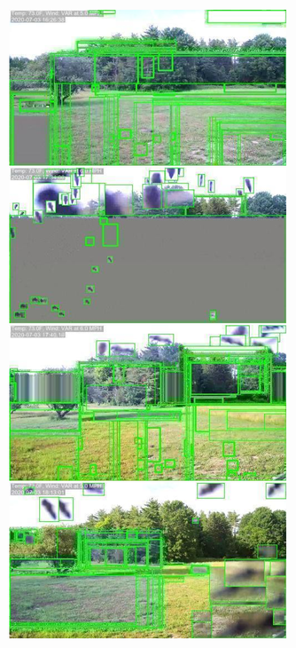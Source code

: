![20200703-162600-165605](in/20200703/20200703-162600-165605_0_.jpg)
![20200703-165610-172615](in/20200703/20200703-165610-172615_0_.jpg)
![20200703-172620-175625](in/20200703/20200703-172620-175625_0_.jpg)
![20200703-175630-182635](in/20200703/20200703-175630-182635_0_.jpg)
